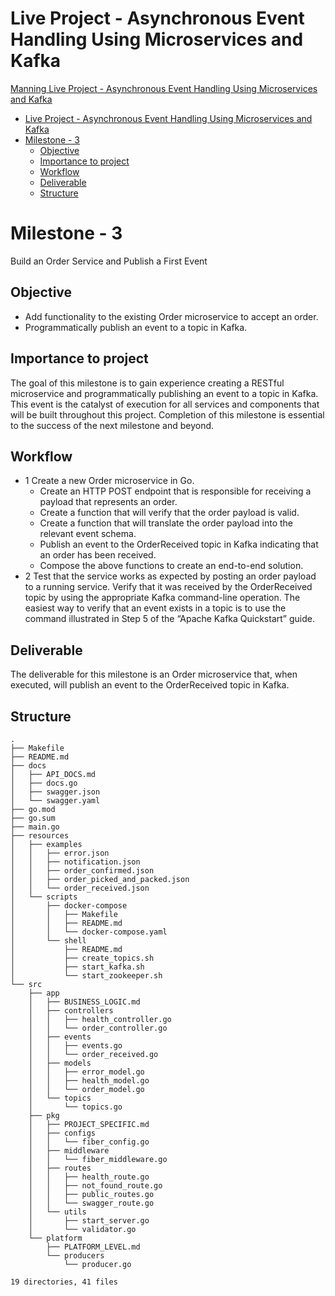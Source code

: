 # Live Project - Asynchronous Event Handling Using Microservices and Kafka
[Manning Live Project - Asynchronous Event Handling Using Microservices and Kafka](https://www.manning.com/liveproject/asynchronous-event-handling-using-microservices-and-kafka)

- [Live Project - Asynchronous Event Handling Using Microservices and Kafka](#live-project---asynchronous-event-handling-using-microservices-and-kafka)
- [Milestone - 3](#milestone---3)
  - [Objective](#objective)
  - [Importance to project](#importance-to-project)
  - [Workflow](#workflow)
  - [Deliverable](#deliverable)
  - [Structure](#structure)

# Milestone - 3
Build an Order Service and Publish a First Event

## Objective

- Add functionality to the existing Order microservice to accept an order.
- Programmatically publish an event to a topic in Kafka.

## Importance to project

The goal of this milestone is to gain experience creating a RESTful microservice and programmatically publishing an event to a topic in Kafka. This event is the catalyst of execution for all services and components that will be built throughout this project. Completion of this milestone is essential to the success of the next milestone and beyond.

## Workflow

- 1 Create a new Order microservice in Go.
  - Create an HTTP POST endpoint that is responsible for receiving a payload that represents an order.
  - Create a function that will verify that the order payload is valid.
  - Create a function that will translate the order payload into the relevant event schema.
  - Publish an event to the OrderReceived topic in Kafka indicating that an order has been received.
  - Compose the above functions to create an end-to-end solution.
- 2 Test that the service works as expected by posting an order payload to a running service. Verify that it was received by the OrderReceived topic by using the appropriate Kafka command-line operation. The easiest way to verify that an event exists in a topic is to use the command illustrated in Step 5 of the “Apache Kafka Quickstart” guide.

## Deliverable

The deliverable for this milestone is an Order microservice that, when executed, will publish an event to the OrderReceived topic in Kafka.

## Structure

```shell
.
├── Makefile
├── README.md
├── docs
│   ├── API_DOCS.md
│   ├── docs.go
│   ├── swagger.json
│   └── swagger.yaml
├── go.mod
├── go.sum
├── main.go
├── resources
│   ├── examples
│   │   ├── error.json
│   │   ├── notification.json
│   │   ├── order_confirmed.json
│   │   ├── order_picked_and_packed.json
│   │   └── order_received.json
│   └── scripts
│       ├── docker-compose
│       │   ├── Makefile
│       │   ├── README.md
│       │   └── docker-compose.yaml
│       └── shell
│           ├── README.md
│           ├── create_topics.sh
│           ├── start_kafka.sh
│           └── start_zookeeper.sh
└── src
    ├── app
    │   ├── BUSINESS_LOGIC.md
    │   ├── controllers
    │   │   ├── health_controller.go
    │   │   └── order_controller.go
    │   ├── events
    │   │   ├── events.go
    │   │   └── order_received.go
    │   ├── models
    │   │   ├── error_model.go
    │   │   ├── health_model.go
    │   │   └── order_model.go
    │   └── topics
    │       └── topics.go
    ├── pkg
    │   ├── PROJECT_SPECIFIC.md
    │   ├── configs
    │   │   └── fiber_config.go
    │   ├── middleware
    │   │   └── fiber_middleware.go
    │   ├── routes
    │   │   ├── health_route.go
    │   │   ├── not_found_route.go
    │   │   ├── public_routes.go
    │   │   └── swagger_route.go
    │   └── utils
    │       ├── start_server.go
    │       └── validator.go
    └── platform
        ├── PLATFORM_LEVEL.md
        └── producers
            └── producer.go

19 directories, 41 files
```
